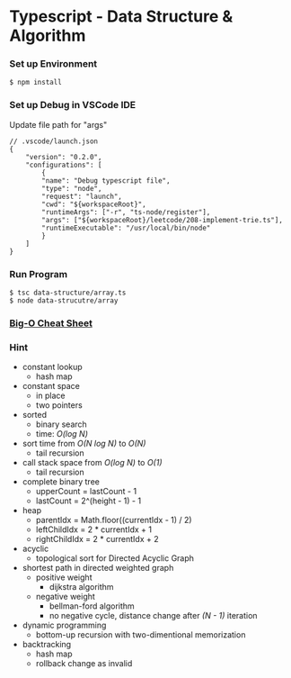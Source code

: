 # Typescript - Data Structure & Algorithm

### Set up Environment

    $ npm install

### Set up Debug in VSCode IDE
Update file path for "args"

    // .vscode/launch.json
    {
        "version": "0.2.0",
        "configurations": [
            {
            "name": "Debug typescript file",
            "type": "node",
            "request": "launch",
            "cwd": "${workspaceRoot}",
            "runtimeArgs": ["-r", "ts-node/register"],
            "args": ["${workspaceRoot}/leetcode/208-implement-trie.ts"],
            "runtimeExecutable": "/usr/local/bin/node"
            }
        ]
    }



### Run Program

    $ tsc data-structure/array.ts
    $ node data-strucutre/array

### [Big-O Cheat Sheet](https://www.bigocheatsheet.com/)

### Hint
- constant lookup
    - hash map
- constant space
    - in place
    - two pointers
- sorted
    - binary search
    - time: *O(log N)*
- sort time from *O(N log N)* to *O(N)*
    - tail recursion
- call stack space from *O(log N)* to *O(1)*
    - tail recursion
- complete binary tree
    - upperCount = lastCount - 1
    - lastCount = 2^(height - 1) - 1
- heap
    - parentIdx = Math.floor((currentIdx - 1) / 2)
    - leftChildIdx = 2 * currentIdx + 1
    - rightChildIdx = 2 * currentIdx + 2
- acyclic
    - topological sort for Directed Acyclic Graph
- shortest path in directed weighted graph
    - positive weight 
        - dijkstra algorithm
    - negative weight
        - bellman-ford algorithm
        - no negative cycle, distance change after *(N - 1)* iteration
- dynamic programming
    - bottom-up recursion with two-dimentional memorization
- backtracking
    - hash map
    - rollback change as invalid 